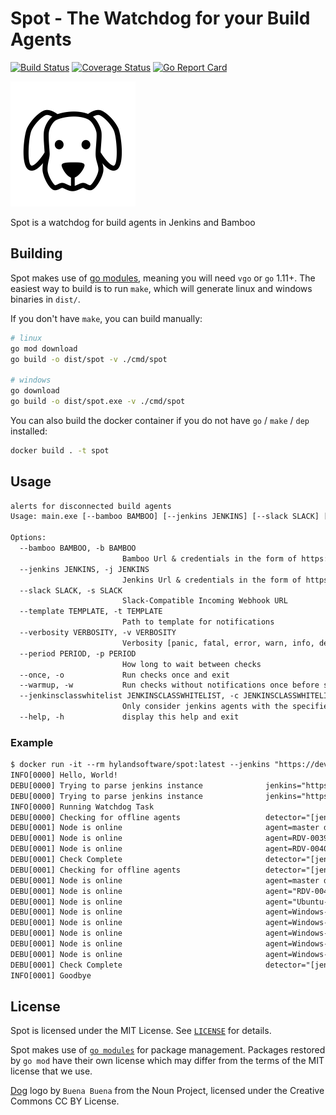 # Spot - The Watchdog for your Build Agents

[![Build Status](https://travis-ci.org/HylandSoftware/spot.svg?branch=master)](https://travis-ci.org/HylandSoftware/spot) [![Coverage Status](https://coveralls.io/repos/github/HylandSoftware/spot/badge.svg?branch=master)](https://coveralls.io/github/HylandSoftware/spot?branch=master) [![Go Report Card](https://goreportcard.com/badge/github.com/hylandsoftware/spot)](https://goreportcard.com/report/github.com/hylandsoftware/spot)

![spot](./logo.png)

Spot is a watchdog for build agents in Jenkins and Bamboo

## Building

Spot makes use of [go modules](https://github.com/golang/go/wiki/Modules), meaning you will need `vgo` or `go` 1.11+. The easiest way to build
is to run `make`, which will generate linux and windows binaries in `dist/`.

If you don't have `make`, you can build manually:

```bash
# linux
go mod download
go build -o dist/spot -v ./cmd/spot

# windows
go download
go build -o dist/spot.exe -v ./cmd/spot
```

You can also build the docker container if you do not have `go` / `make` / `dep` installed:

```bash
docker build . -t spot
```

## Usage

```txt
alerts for disconnected build agents
Usage: main.exe [--bamboo BAMBOO] [--jenkins JENKINS] [--slack SLACK] [--template TEMPLATE] [--verbosity VERBOSITY] [--period PERIOD] [--once] [--warmup] [--jenkinsclasswhitelist JENKINSCLASSWHITELIST]

Options:
  --bamboo BAMBOO, -b BAMBOO
                         Bamboo Url & credentials in the form of https://bamboo/,username,password
  --jenkins JENKINS, -j JENKINS
                         Jenkins Url & credentials in the form of https://jenkins/,username,password
  --slack SLACK, -s SLACK
                         Slack-Compatible Incoming Webhook URL
  --template TEMPLATE, -t TEMPLATE
                         Path to template for notifications
  --verbosity VERBOSITY, -v VERBOSITY
                         Verbosity [panic, fatal, error, warn, info, debug] [default: info]
  --period PERIOD, -p PERIOD
                         How long to wait between checks
  --once, -o             Run checks once and exit
  --warmup, -w           Run checks without notifications once before starting the watchdog
  --jenkinsclasswhitelist JENKINSCLASSWHITELIST, -c JENKINSCLASSWHITELIST
                         Only consider jenkins agents with the specified class(es)
  --help, -h             display this help and exit
```

### Example

```txt
$ docker run -it --rm hylandsoftware/spot:latest --jenkins "https://devops.jenkins.hylandqa.net,username,password" --jenkins "https://csp.jenkins.hylandqa.net/" --once --verbosity debug
INFO[0000] Hello, World!
DEBU[0000] Trying to parse jenkins instance              jenkins="https://devops.jenkins.hylandqa.net,username,password"
DEBU[0000] Trying to parse jenkins instance              jenkins="https://csp.jenkins.hylandqa.net/"
INFO[0000] Running Watchdog Task
DEBU[0000] Checking for offline agents                   detector="[jenkins] https://devops.jenkins.hylandqa.net"
DEBU[0001] Node is online                                agent=master detector="[jenkins] https://devops.jenkins.hylandqa.net"
DEBU[0001] Node is online                                agent=RDV-003960.hylandqa.net detector="[jenkins] https://devops.jenkins.hylandqa.net"
DEBU[0001] Node is online                                agent=RDV-004063.hylandqa.net detector="[jenkins] https://devops.jenkins.hylandqa.net"
DEBU[0001] Check Complete                                detector="[jenkins] https://devops.jenkins.hylandqa.net"
DEBU[0001] Checking for offline agents                   detector="[jenkins] https://csp.jenkins.hylandqa.net"
DEBU[0001] Node is online                                agent=master detector="[jenkins] https://csp.jenkins.hylandqa.net"
DEBU[0001] Node is online                                agent="RDV-004097.hylandqa.net (QAV Performance)" detector="[jenkins] https://csp.jenkins.hylandqa.net"
DEBU[0001] Node is online                                agent="Ubuntu-Docker (10.40.0.120)" detector="[jenkins] https://csp.jenkins.hylandqa.net"
DEBU[0001] Node is online                                agent=Windows-Server-1709-Docker-0 detector="[jenkins] https://csp.jenkins.hylandqa.net"
DEBU[0001] Node is online                                agent=Windows-Server-1709-Docker-1 detector="[jenkins] https://csp.jenkins.hylandqa.net"
DEBU[0001] Node is online                                agent=Windows-Server-1709-Docker-2 detector="[jenkins] https://csp.jenkins.hylandqa.net"
DEBU[0001] Node is online                                agent=Windows-Server-1709-Docker-3 detector="[jenkins] https://csp.jenkins.hylandqa.net"
DEBU[0001] Node is online                                agent=Windows-Server-1709-Docker-4 detector="[jenkins] https://csp.jenkins.hylandqa.net"
DEBU[0001] Check Complete                                detector="[jenkins] https://csp.jenkins.hylandqa.net"
INFO[0001] Goodbye
```

## License

Spot is licensed under the MIT License. See [`LICENSE`](./LICENSE) for details.

Spot makes use of [`go modules`](https://github.com/golang/go/wiki/Modules) for package management.
Packages restored by `go mod` have their own license which may differ from the terms
of the MIT license that we use.

[Dog](https://thenounproject.com/term/dog/61386/) logo by `Buena Buena` from
the Noun Project, licensed under the Creative Commons CC BY License.
